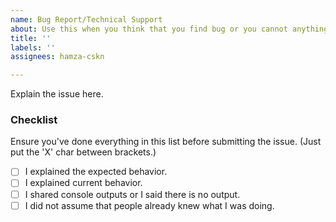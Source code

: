 ```yaml
---
name: Bug Report/Technical Support
about: Use this when you think that you find bug or you cannot anything due to misunderstanding.
title: ''
labels: ''
assignees: hamza-cskn

---
```


Explain the issue here.

### Checklist
Ensure you've done everything in this list before submitting the issue. (Just put the 'X' char between brackets.)

- [ ] I explained the expected behavior.
- [ ] I explained current behavior.
- [ ] I shared console outputs or I said there is no output.
- [ ] I did not assume that people already knew what I was doing.
